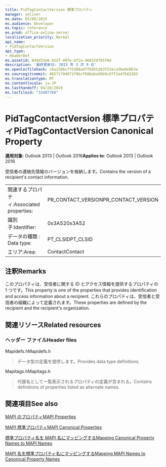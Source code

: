 ```yaml
---
title: PidTagContactVersion 標準プロパティ
manager: soliver
ms.date: 03/09/2015
ms.audience: Developer
ms.topic: reference
ms.prod: office-online-server
localization_priority: Normal
api_name:
- PidTagContactVersion
api_type:
- HeaderDef
ms.assetid: 849d33e0-922f-49fe-bf2a-460329f0570d
description: '最終更新日: 2015 年 3 月 9 日'
ms.openlocfilehash: c6a2206cf75308ad7fb955283f22eca3be9e0b3a
ms.sourcegitcommit: 8657170d071f9bcf680aba50b9c07f2a4fb82283
ms.translationtype: MT
ms.contentlocale: ja-JP
ms.lasthandoff: 04/28/2019
ms.locfileid: "33407768"
---
```

# <a name="pidtagcontactversion-canonical-property"></a><span data-ttu-id="d6ac2-103">PidTagContactVersion 標準プロパティ</span><span class="sxs-lookup"><span data-stu-id="d6ac2-103">PidTagContactVersion Canonical Property</span></span>

  
  
<span data-ttu-id="d6ac2-104">**適用対象**: Outlook 2013 | Outlook 2016</span><span class="sxs-lookup"><span data-stu-id="d6ac2-104">**Applies to**: Outlook 2013 | Outlook 2016</span></span> 
  
<span data-ttu-id="d6ac2-105">受信者の連絡先情報のバージョンを格納します。</span><span class="sxs-lookup"><span data-stu-id="d6ac2-105">Contains the version of a recipient's contact information.</span></span>
  
|||
|:-----|:-----|
|<span data-ttu-id="d6ac2-106">関連するプロパティ:</span><span class="sxs-lookup"><span data-stu-id="d6ac2-106">Associated properties:</span></span>  <br/> |<span data-ttu-id="d6ac2-107">PR_CONTACT_VERSION</span><span class="sxs-lookup"><span data-stu-id="d6ac2-107">PR_CONTACT_VERSION</span></span>  <br/> |
|<span data-ttu-id="d6ac2-108">識別子:</span><span class="sxs-lookup"><span data-stu-id="d6ac2-108">Identifier:</span></span>  <br/> |<span data-ttu-id="d6ac2-109">0x3A52</span><span class="sxs-lookup"><span data-stu-id="d6ac2-109">0x3A52</span></span>  <br/> |
|<span data-ttu-id="d6ac2-110">データの種類 : </span><span class="sxs-lookup"><span data-stu-id="d6ac2-110">Data type:</span></span>  <br/> |<span data-ttu-id="d6ac2-111">PT_CLSID</span><span class="sxs-lookup"><span data-stu-id="d6ac2-111">PT_CLSID</span></span>  <br/> |
|<span data-ttu-id="d6ac2-112">エリア:</span><span class="sxs-lookup"><span data-stu-id="d6ac2-112">Area:</span></span>  <br/> |<span data-ttu-id="d6ac2-113">Contact</span><span class="sxs-lookup"><span data-stu-id="d6ac2-113">Contact</span></span>  <br/> |
   
## <a name="remarks"></a><span data-ttu-id="d6ac2-114">注釈</span><span class="sxs-lookup"><span data-stu-id="d6ac2-114">Remarks</span></span>

<span data-ttu-id="d6ac2-115">このプロパティは、受信者に関する ID とアクセス情報を提供するプロパティの 1 つです。</span><span class="sxs-lookup"><span data-stu-id="d6ac2-115">This property is one of the properties that provides identification and access information about a recipient.</span></span> <span data-ttu-id="d6ac2-116">これらのプロパティは、受信者と受信者の組織によって定義されます。</span><span class="sxs-lookup"><span data-stu-id="d6ac2-116">These properties are defined by the recipient and the recipient's organization.</span></span>
  
## <a name="related-resources"></a><span data-ttu-id="d6ac2-117">関連リソース</span><span class="sxs-lookup"><span data-stu-id="d6ac2-117">Related resources</span></span>

### <a name="header-files"></a><span data-ttu-id="d6ac2-118">ヘッダー ファイル</span><span class="sxs-lookup"><span data-stu-id="d6ac2-118">Header files</span></span>

<span data-ttu-id="d6ac2-119">Mapidefs.h</span><span class="sxs-lookup"><span data-stu-id="d6ac2-119">Mapidefs.h</span></span>
  
> <span data-ttu-id="d6ac2-120">データ型の定義を提供します。</span><span class="sxs-lookup"><span data-stu-id="d6ac2-120">Provides data type definitions.</span></span>
    
<span data-ttu-id="d6ac2-121">Mapitags.h</span><span class="sxs-lookup"><span data-stu-id="d6ac2-121">Mapitags.h</span></span>
  
> <span data-ttu-id="d6ac2-122">代替名として一覧表示されるプロパティの定義が含まれる。</span><span class="sxs-lookup"><span data-stu-id="d6ac2-122">Contains definitions of properties listed as alternate names.</span></span>
    
## <a name="see-also"></a><span data-ttu-id="d6ac2-123">関連項目</span><span class="sxs-lookup"><span data-stu-id="d6ac2-123">See also</span></span>



[<span data-ttu-id="d6ac2-124">MAPI のプロパティ</span><span class="sxs-lookup"><span data-stu-id="d6ac2-124">MAPI Properties</span></span>](mapi-properties.md)
  
[<span data-ttu-id="d6ac2-125">MAPI 標準プロパティ</span><span class="sxs-lookup"><span data-stu-id="d6ac2-125">MAPI Canonical Properties</span></span>](mapi-canonical-properties.md)
  
[<span data-ttu-id="d6ac2-126">標準プロパティ名を MAPI 名にマッピングする</span><span class="sxs-lookup"><span data-stu-id="d6ac2-126">Mapping Canonical Property Names to MAPI Names</span></span>](mapping-canonical-property-names-to-mapi-names.md)
  
[<span data-ttu-id="d6ac2-127">MAPI 名を標準プロパティ名にマッピングする</span><span class="sxs-lookup"><span data-stu-id="d6ac2-127">Mapping MAPI Names to Canonical Property Names</span></span>](mapping-mapi-names-to-canonical-property-names.md)

